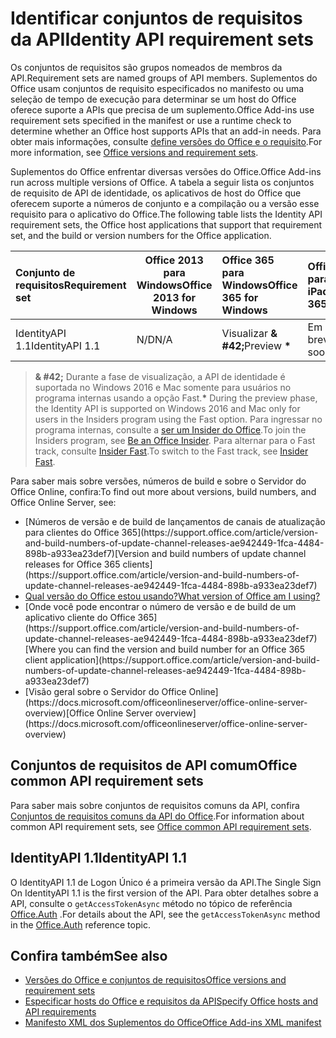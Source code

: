 # <a name="identity-api-requirement-sets"></a><span data-ttu-id="8d9d3-101">Identificar conjuntos de requisitos da API</span><span class="sxs-lookup"><span data-stu-id="8d9d3-101">Identity API requirement sets</span></span>

<span data-ttu-id="8d9d3-102">Os conjuntos de requisitos são grupos nomeados de membros da API.</span><span class="sxs-lookup"><span data-stu-id="8d9d3-102">Requirement sets are named groups of API members.</span></span> <span data-ttu-id="8d9d3-103">Suplementos do Office usam conjuntos de requisito especificados no manifesto ou uma seleção de tempo de execução para determinar se um host do Office oferece suporte a APIs que precisa de um suplemento.</span><span class="sxs-lookup"><span data-stu-id="8d9d3-103">Office Add-ins use requirement sets specified in the manifest or use a runtime check to determine whether an Office host supports APIs that an add-in needs.</span></span> <span data-ttu-id="8d9d3-104">Para obter mais informações, consulte [define versões do Office e o requisito](https://docs.microsoft.com/office/dev/add-ins/develop/office-versions-and-requirement-sets).</span><span class="sxs-lookup"><span data-stu-id="8d9d3-104">For more information, see [Office versions and requirement sets](https://docs.microsoft.com/office/dev/add-ins/develop/office-versions-and-requirement-sets).</span></span>

<span data-ttu-id="8d9d3-105">Suplementos do Office enfrentar diversas versões do Office.</span><span class="sxs-lookup"><span data-stu-id="8d9d3-105">Office Add-ins run across multiple versions of Office.</span></span> <span data-ttu-id="8d9d3-106">A tabela a seguir lista os conjuntos de requisito de API de identidade, os aplicativos de host do Office que oferecem suporte a números de conjunto e a compilação ou a versão esse requisito para o aplicativo do Office.</span><span class="sxs-lookup"><span data-stu-id="8d9d3-106">The following table lists the Identity API requirement sets, the Office host applications that support that requirement set, and the build or version numbers for the Office application.</span></span>

|  <span data-ttu-id="8d9d3-107">Conjunto de requisitos</span><span class="sxs-lookup"><span data-stu-id="8d9d3-107">Requirement set</span></span>  | <span data-ttu-id="8d9d3-108">Office 2013 para Windows</span><span class="sxs-lookup"><span data-stu-id="8d9d3-108">Office 2013 for Windows</span></span> | <span data-ttu-id="8d9d3-109">Office 365 para Windows</span><span class="sxs-lookup"><span data-stu-id="8d9d3-109">Office 365 for Windows</span></span>   |  <span data-ttu-id="8d9d3-110">Office 365 para iPad</span><span class="sxs-lookup"><span data-stu-id="8d9d3-110">Office 365 for iPad</span></span>  |  <span data-ttu-id="8d9d3-111">Office 365 para Mac</span><span class="sxs-lookup"><span data-stu-id="8d9d3-111">Office 365 for Mac</span></span>  | <span data-ttu-id="8d9d3-112">Office Online</span><span class="sxs-lookup"><span data-stu-id="8d9d3-112">Office Online</span></span>  | <span data-ttu-id="8d9d3-113">SharePoint Online</span><span class="sxs-lookup"><span data-stu-id="8d9d3-113">SharePoint Online</span></span> | <span data-ttu-id="8d9d3-114">OneDrive.com</span><span class="sxs-lookup"><span data-stu-id="8d9d3-114">OneDrive.com</span></span> |<span data-ttu-id="8d9d3-115">Outlook.com e Exchange Online</span><span class="sxs-lookup"><span data-stu-id="8d9d3-115">Outlook.com & Exchange Online</span></span>|
|:-----|-----|:-----|:-----|:-----|:-----|:-----|:-----|:-----|
| <span data-ttu-id="8d9d3-116">IdentityAPI 1.1</span><span class="sxs-lookup"><span data-stu-id="8d9d3-116">IdentityAPI 1.1</span></span>  | <span data-ttu-id="8d9d3-117">N/D</span><span class="sxs-lookup"><span data-stu-id="8d9d3-117">N/A</span></span> | <span data-ttu-id="8d9d3-118">Visualizar **& #42;**</span><span class="sxs-lookup"><span data-stu-id="8d9d3-118">Preview **&#42;**</span></span> | <span data-ttu-id="8d9d3-119">Em breve</span><span class="sxs-lookup"><span data-stu-id="8d9d3-119">Coming soon</span></span> | <span data-ttu-id="8d9d3-120">Visualizar **& #42;**</span><span class="sxs-lookup"><span data-stu-id="8d9d3-120">Preview **&#42;**</span></span>| <span data-ttu-id="8d9d3-121">Disponível</span><span class="sxs-lookup"><span data-stu-id="8d9d3-121">Available</span></span> | <span data-ttu-id="8d9d3-122">Disponível</span><span class="sxs-lookup"><span data-stu-id="8d9d3-122">Available</span></span>| <span data-ttu-id="8d9d3-123">Em breve</span><span class="sxs-lookup"><span data-stu-id="8d9d3-123">Coming soon</span></span> | <span data-ttu-id="8d9d3-124">Em breve</span><span class="sxs-lookup"><span data-stu-id="8d9d3-124">Coming soon</span></span> |

> <span data-ttu-id="8d9d3-125">**& #42;** Durante a fase de visualização, a API de identidade é suportada no Windows 2016 e Mac somente para usuários no programa internas usando a opção Fast.</span><span class="sxs-lookup"><span data-stu-id="8d9d3-125">**&#42;** During the preview phase, the Identity API is supported on Windows 2016 and Mac only for users in the Insiders program using the Fast option.</span></span> <span data-ttu-id="8d9d3-126">Para ingressar no programa internas, consulte a [ser um Insider do Office](https://products.office.com/office-insider?tab=tab-1).</span><span class="sxs-lookup"><span data-stu-id="8d9d3-126">To join the Insiders program, see [Be an Office Insider](https://products.office.com/office-insider?tab=tab-1).</span></span> <span data-ttu-id="8d9d3-127">Para alternar para o Fast track, consulte [Insider Fast](https://answers.microsoft.com/en-us/msoffice/forum/msoffice_officeinsider-mso_win10-msoinsider_reg/its-here-office-insider-fast-for-office-2016-on/dbe8e7bb-9523-44a4-948b-9436fedfd961).</span><span class="sxs-lookup"><span data-stu-id="8d9d3-127">To switch to the Fast track, see [Insider Fast](https://answers.microsoft.com/en-us/msoffice/forum/msoffice_officeinsider-mso_win10-msoinsider_reg/its-here-office-insider-fast-for-office-2016-on/dbe8e7bb-9523-44a4-948b-9436fedfd961).</span></span>

<span data-ttu-id="8d9d3-128">Para saber mais sobre versões, números de build e sobre o Servidor do Office Online, confira:</span><span class="sxs-lookup"><span data-stu-id="8d9d3-128">To find out more about versions, build numbers, and Office Online Server, see:</span></span>

- <span data-ttu-id="8d9d3-129">
  [Números de versão e de build de lançamentos de canais de atualização para clientes do Office 365](https://support.office.com/article/version-and-build-numbers-of-update-channel-releases-ae942449-1fca-4484-898b-a933ea23def7)</span><span class="sxs-lookup"><span data-stu-id="8d9d3-129">[Version and build numbers of update channel releases for Office 365 clients](https://support.office.com/article/version-and-build-numbers-of-update-channel-releases-ae942449-1fca-4484-898b-a933ea23def7)</span></span>
- [<span data-ttu-id="8d9d3-130">Qual versão do Office estou usando?</span><span class="sxs-lookup"><span data-stu-id="8d9d3-130">What version of Office am I using?</span></span>](https://support.office.com/article/What-version-of-Office-am-I-using-932788b8-a3ce-44bf-bb09-e334518b8b19)
- <span data-ttu-id="8d9d3-131">
  [Onde você pode encontrar o número de versão e de build de um aplicativo cliente do Office 365](https://support.office.com/article/version-and-build-numbers-of-update-channel-releases-ae942449-1fca-4484-898b-a933ea23def7)</span><span class="sxs-lookup"><span data-stu-id="8d9d3-131">[Where you can find the version and build number for an Office 365 client application](https://support.office.com/article/version-and-build-numbers-of-update-channel-releases-ae942449-1fca-4484-898b-a933ea23def7)</span></span>
- <span data-ttu-id="8d9d3-132">
  [Visão geral sobre o Servidor do Office Online](https://docs.microsoft.com/officeonlineserver/office-online-server-overview)</span><span class="sxs-lookup"><span data-stu-id="8d9d3-132">[Office Online Server overview](https://docs.microsoft.com/officeonlineserver/office-online-server-overview)</span></span>

## <a name="office-common-api-requirement-sets"></a><span data-ttu-id="8d9d3-133">Conjuntos de requisitos de API comum</span><span class="sxs-lookup"><span data-stu-id="8d9d3-133">Office common API requirement sets</span></span>

<span data-ttu-id="8d9d3-134">Para saber mais sobre conjuntos de requisitos comuns da API, confira [Conjuntos de requisitos comuns da API do Office](office-add-in-requirement-sets.md).</span><span class="sxs-lookup"><span data-stu-id="8d9d3-134">For information about common API requirement sets, see [Office common API requirement sets](office-add-in-requirement-sets.md).</span></span>

## <a name="identityapi-11"></a><span data-ttu-id="8d9d3-135">IdentityAPI 1.1</span><span class="sxs-lookup"><span data-stu-id="8d9d3-135">IdentityAPI 1.1</span></span> 

<span data-ttu-id="8d9d3-136">O IdentityAPI 1.1 de Logon Único é a primeira versão da API.</span><span class="sxs-lookup"><span data-stu-id="8d9d3-136">The Single Sign On IdentityAPI 1.1 is the first version of the API.</span></span> <span data-ttu-id="8d9d3-137">Para obter detalhes sobre a API, consulte o `getAccessTokenAsync` método no tópico de referência [Office.Auth](/javascript/api/office/office.auth) .</span><span class="sxs-lookup"><span data-stu-id="8d9d3-137">For details about the API, see the `getAccessTokenAsync` method in the [Office.Auth](/javascript/api/office/office.auth) reference topic.</span></span>

## <a name="see-also"></a><span data-ttu-id="8d9d3-138">Confira também</span><span class="sxs-lookup"><span data-stu-id="8d9d3-138">See also</span></span>

- [<span data-ttu-id="8d9d3-139">Versões do Office e conjuntos de requisitos</span><span class="sxs-lookup"><span data-stu-id="8d9d3-139">Office versions and requirement sets</span></span>](https://docs.microsoft.com/office/dev/add-ins/develop/office-versions-and-requirement-sets)
- [<span data-ttu-id="8d9d3-140">Especificar hosts do Office e requisitos da API</span><span class="sxs-lookup"><span data-stu-id="8d9d3-140">Specify Office hosts and API requirements</span></span>](https://docs.microsoft.com/office/dev/add-ins/develop/specify-office-hosts-and-api-requirements)
- [<span data-ttu-id="8d9d3-141">Manifesto XML dos Suplementos do Office</span><span class="sxs-lookup"><span data-stu-id="8d9d3-141">Office Add-ins XML manifest</span></span>](https://docs.microsoft.com/office/dev/add-ins/develop/add-in-manifests)
